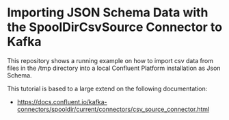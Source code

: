 # Importing JSON Schema Data with the SpoolDirCsvSource Connector to Kafka

This repository shows a running example on how to import csv data from 
files in the /tmp directory into a local Confluent Platform installation as Json Schema. 

This tutorial is based to a large extend on the following documentation: 

* https://docs.confluent.io/kafka-connectors/spooldir/current/connectors/csv_source_connector.html
